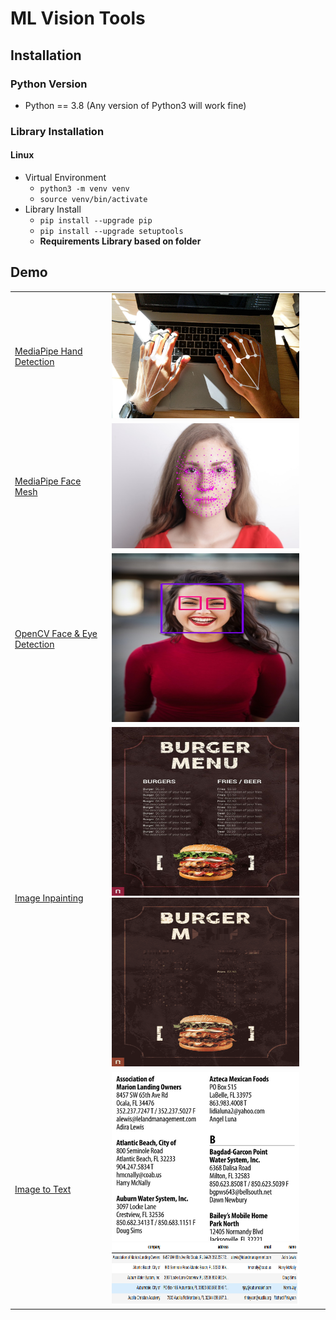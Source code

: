 # ML Vision Tools
## Installation

### Python Version

- Python == 3.8 (Any version of Python3 will work fine)

### Library Installation
#### Linux
- Virtual Environment
  - `python3 -m venv venv`
  - `source venv/bin/activate`
- Library Install
  - `pip install --upgrade pip`
  - `pip install --upgrade setuptools`
  - **Requirements Library based on folder**

## Demo 
<table>
  <tr>
    <td><a href="/media_pipe">MediaPipe Hand Detection</a></td>
    <td><img src="media_pipe/static/demo_hand_tracking.jpg" alt="demo_hand_tracking.jpg" width="300" height="200"/></td>
  </tr>
  <tr>
    <td><a href="/media_pipe">MediaPipe Face Mesh</a></td>
    <td><img src="media_pipe/static/demo_face_mesh.jpg" alt="demo_face_mesh.jpg" width="300" height="200"/></td>
  </tr>
  <tr>
    <td><a href="/open_cv">OpenCV Face & Eye Detection</a></td>
    <td><img src="open_cv/static/demo_face_eye/female_box.jpg" alt="Female.jpg" width="300" height="270"/></td>
  </tr>
  <tr>
    <td><a href="/image_inpainting">Image Inpainting</a></td>
    <td><img src="image_inpainting/static/original.jpeg" alt="Original.jpg" width="300" height="270"/>
    <img src="image_inpainting/static/4_inpaint.png" alt="Inpainted.jpg" width="300" height="270"/></td>
  </tr>
  <tr>
    <td><a href="/multiple_column_in_one_page">Image to Text</a></td>
    <td style="vertical-align:top"><img src="multiple_column_in_one_page/static/pdf_sample.png" alt="Original.jpg" width="300" height="270"/>
    <img src="multiple_column_in_one_page/static/extracted_sample.png" alt="Inpainted.jpg" width="300" height="100"/></td>
  </tr>
</table>
